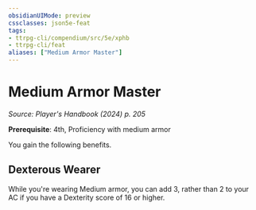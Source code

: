 ```yaml
---
obsidianUIMode: preview
cssclasses: json5e-feat
tags:
- ttrpg-cli/compendium/src/5e/xphb
- ttrpg-cli/feat
aliases: ["Medium Armor Master"]
---
```

# Medium Armor Master
*Source: Player's Handbook (2024) p. 205*  

**Prerequisite**: 4th, Proficiency with medium armor

You gain the following benefits.

## Dexterous Wearer

While you're wearing Medium armor, you can add 3, rather than 2 to your AC if you have a Dexterity score of 16 or higher.